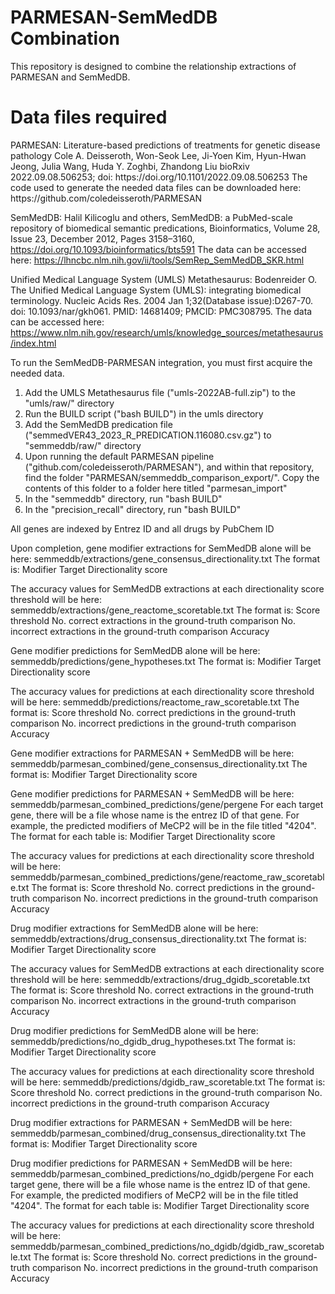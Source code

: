 <h1>PARMESAN-SemMedDB Combination</h1>
This repository is designed to combine the relationship extractions of PARMESAN and SemMedDB.

<h1>Data files required</h1>
PARMESAN:
Literature-based predictions of treatments for genetic disease pathology
Cole A. Deisseroth, Won-Seok Lee, Ji-Yoen Kim, Hyun-Hwan Jeong, Julia Wang, Huda Y. Zoghbi, Zhandong Liu
bioRxiv 2022.09.08.506253; doi: https://doi.org/10.1101/2022.09.08.506253 
The code used to generate the needed data files can be downloaded here:
https://github.com/coledeisseroth/PARMESAN

SemMedDB:
Halil Kilicoglu and others, SemMedDB: a PubMed-scale repository of biomedical semantic predications, Bioinformatics, Volume 28, Issue 23, December 2012, Pages 3158–3160, https://doi.org/10.1093/bioinformatics/bts591 
The data can be accessed here:
https://lhncbc.nlm.nih.gov/ii/tools/SemRep_SemMedDB_SKR.html

Unified Medical Language System (UMLS) Metathesaurus:
Bodenreider O. The Unified Medical Language System (UMLS): integrating biomedical terminology. Nucleic Acids Res. 2004 Jan 1;32(Database issue):D267-70. doi: 10.1093/nar/gkh061. PMID: 14681409; PMCID: PMC308795.
The data can be accessed here:
https://www.nlm.nih.gov/research/umls/knowledge_sources/metathesaurus/index.html


To run the SemMedDB-PARMESAN integration, you must first acquire the needed data.
1. Add the UMLS Metathesaurus file ("umls-2022AB-full.zip") to the "umls/raw/" directory
2. Run the BUILD script ("bash BUILD") in the umls directory
3. Add the SemMedDB predication file ("semmedVER43_2023_R_PREDICATION.116080.csv.gz") to "semmeddb/raw/" directory
4. Upon running the default PARMESAN pipeline ("github.com/coledeisseroth/PARMESAN"), and within that repository, find the folder "PARMESAN/semmeddb_comparison_export/". Copy the contents of this folder to a folder here titled "parmesan_import"
5. In the "semmeddb" directory, run "bash BUILD"
6. In the "precision_recall" directory, run "bash BUILD"

All genes are indexed by Entrez ID and all drugs by PubChem ID

Upon completion, gene modifier extractions for SemMedDB alone will be here:
semmeddb/extractions/gene_consensus_directionality.txt
The format is:
Modifier	Target	Directionality score

The accuracy values for SemMedDB extractions at each directionality score threshold will be here:
semmeddb/extractions/gene_reactome_scoretable.txt
The format is:
Score threshold	No. correct extractions in the ground-truth comparison	No. incorrect extractions in the ground-truth comparison	Accuracy

Gene modifier predictions for SemMedDB alone will be here:
semmeddb/predictions/gene_hypotheses.txt
The format is:
Modifier        Target  Directionality score

The accuracy values for predictions at each directionality score threshold will be here:
semmeddb/predictions/reactome_raw_scoretable.txt
The format is:
Score threshold        No. correct predictions in the ground-truth comparison  No. incorrect predictions in the ground-truth comparison	Accuracy

Gene modifier extractions for PARMESAN + SemMedDB will be here:
semmeddb/parmesan_combined/gene_consensus_directionality.txt
The format is:
Modifier        Target  Directionality score

Gene modifier predictions for PARMESAN + SemMedDB will be here:
semmeddb/parmesan_combined_predictions/gene/pergene
For each target gene, there will be a file whose name is the entrez ID of that gene. For example, the predicted modifiers of MeCP2 will be in the file titled "4204".
The format for each table is:
Modifier        Target  Directionality score

The accuracy values for predictions at each directionality score threshold will be here:
semmeddb/parmesan_combined_predictions/gene/reactome_raw_scoretable.txt
The format is:
Score threshold        No. correct predictions in the ground-truth comparison  No. incorrect predictions in the ground-truth comparison Accuracy

Drug modifier extractions for SemMedDB alone will be here:
semmeddb/extractions/drug_consensus_directionality.txt
The format is:
Modifier        Target  Directionality score

The accuracy values for SemMedDB extractions at each directionality score threshold will be here:
semmeddb/extractions/drug_dgidb_scoretable.txt
The format is:
Score threshold No. correct extractions in the ground-truth comparison  No. incorrect extractions in the ground-truth comparison        Accuracy

Drug modifier predictions for SemMedDB alone will be here:
semmeddb/predictions/no_dgidb_drug_hypotheses.txt
The format is:
Modifier        Target  Directionality score

The accuracy values for predictions at each directionality score threshold will be here:
semmeddb/predictions/dgidb_raw_scoretable.txt
The format is:
Score threshold        No. correct predictions in the ground-truth comparison  No. incorrect predictions in the ground-truth comparison Accuracy

Drug modifier extractions for PARMESAN + SemMedDB will be here:
semmeddb/parmesan_combined/drug_consensus_directionality.txt
The format is:
Modifier        Target  Directionality score

Drug modifier predictions for PARMESAN + SemMedDB will be here:
semmeddb/parmesan_combined_predictions/no_dgidb/pergene
For each target gene, there will be a file whose name is the entrez ID of that gene. For example, the predicted modifiers of MeCP2 will be in the file titled "4204".
The format for each table is:
Modifier        Target  Directionality score

The accuracy values for predictions at each directionality score threshold will be here:
semmeddb/parmesan_combined_predictions/no_dgidb/dgidb_raw_scoretable.txt
The format is:
Score threshold        No. correct predictions in the ground-truth comparison  No. incorrect predictions in the ground-truth comparison Accuracy



